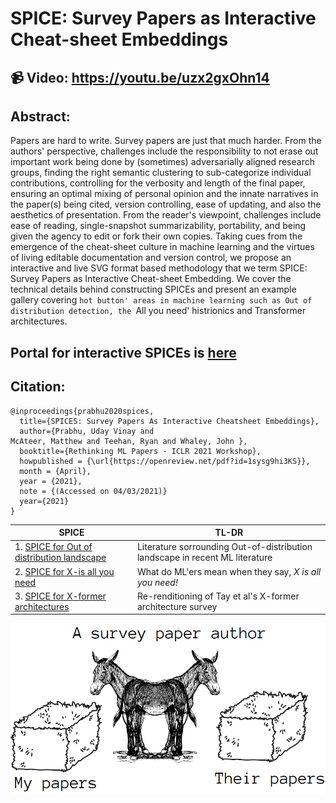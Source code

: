 # SPICE: Survey Papers as Interactive Cheat-sheet Embeddings
## 📹 Video: https://youtu.be/uzx2gxOhn14
## Abstract:
Papers are hard to write. Survey papers are just that much harder. From the authors' perspective, challenges include the responsibility to not erase out important work being done by (sometimes) adversarially aligned research groups, finding the right semantic clustering to sub-categorize individual contributions, controlling for the verbosity and length of the final paper, ensuring an optimal mixing of personal opinion and the innate narratives in the paper(s) being cited, version controlling, ease of updating, and also the aesthetics of presentation. From the reader's viewpoint, challenges include ease of reading, single-snapshot summarizability, portability, and being given the agency to edit or fork their own copies.
Taking cues from the emergence of the cheat-sheet culture in machine learning and the virtues of living editable documentation and version control, we propose an interactive and live SVG format based methodology that we term SPICE: Survey Papers as Interactive Cheat-sheet Embedding. We cover the technical details behind constructing SPICEs and present an example gallery covering `hot button' areas in machine learning such as Out of distribution detection, the `All you need' histrionics and Transformer architectures.
## Portal for interactive SPICEs is [here](https://www.vinayprabhu.com/spice-cabinet)

## Citation:
```
@inproceedings{prabhu2020spices,
  title={SPICES: Survey Papers As Interactive Cheatsheet Embeddings},
  author={Prabhu, Uday Vinay and 
McAteer, Matthew and Teehan, Ryan and Whaley, John },
  booktitle={Rethinking ML Papers - ICLR 2021 Workshop},
  howpublished = {\url{https://openreview.net/pdf?id=1sysg9hi3KS}},
  month = {April},
  year = {2021},
  note = {(Accessed on 04/03/2021)}
  year={2021}
}
```

| SPICE         | TL-DR                                                          |
|-------------------|-----------------------------------------------------------------------|
| 1. [SPICE for Out of distribution landscape](./SPICE_CABINET/OOD_SPICE.pdf)     | Literature sorrounding Out-of-distribution landscape in recent ML literature       |
| 2. [SPICE for X-is all you need](./SPICE_CABINET/X_all_you_need.pdf)     | What do ML'ers mean when they say, _X is all you need!_                                          |
| 3. [SPICE for X-former architectures](./SPICE_CABINET/efficient_transformers_spice.pdf)  | Re-renditioning of Tay et al's X-former architecture survey                                       |


![GAssuaging the concerns of the Buridan's ass](/images/buridan_ass.png)




